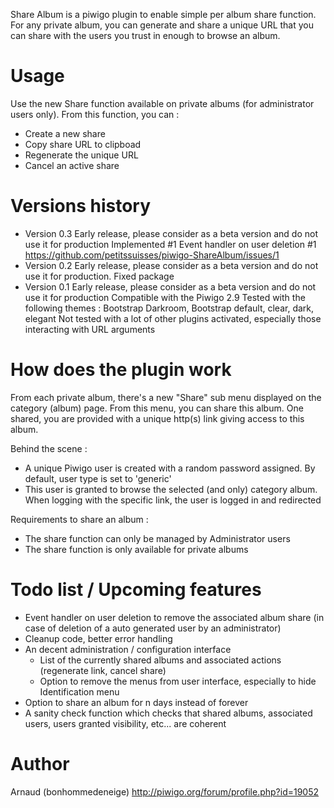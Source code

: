 Share Album is a piwigo plugin to enable simple per album share function.
For any private album, you can generate and share a unique URL that you can share with the users you trust in enough to browse an album.
# Usage
Use the new Share function available on private albums (for administrator users only).
From this function, you can : 
* Create a new share
* Copy share URL to clipboad
* Regenerate the unique URL
* Cancel an active share

# Versions history
* Version 0.3 Early release, please consider as a beta version and do not use it for production
			  Implemented #1 Event handler on user deletion #1 https://github.com/petitssuisses/piwigo-ShareAlbum/issues/1
* Version 0.2 Early release, please consider as a beta version and do not use it for production. Fixed package
* Version 0.1 Early release, please consider as a beta version and do not use it for production
			  Compatible with the Piwigo 2.9
			  Tested with the following themes : Bootstrap Darkroom, Bootstrap default, clear, dark, elegant
			  Not tested with a lot of other plugins activated, especially those interacting with URL arguments
			  
# How does the plugin work
From each private album, there's a new "Share" sub menu displayed on the category (album) page.
From this menu, you can share this album.
One shared, you are provided with a unique http(s) link giving access to this album.

Behind the scene :
* A unique Piwigo user is created with a random password assigned. By default, user type is set to 'generic' 
* This user is granted to browse the selected (and only) category album. When logging with the specific link, the user is logged in and redirected

Requirements to share an album : 
- The share function can only be managed by Administrator users
- The share function is only available for private albums

# Todo list / Upcoming features
* Event handler on user deletion to remove the associated album share (in case of deletion of a auto generated user by an administrator) 
* Cleanup code, better error handling
* An decent administration / configuration interface 
    * List of the currently shared albums and associated actions (regenerate link, cancel share)
    * Option to remove the menus from user interface, especially to hide Identification menu
* Option to share an album for n days instead of forever
* A sanity check function which checks that shared albums, associated users, users granted visibility, etc... are coherent

# Author 
Arnaud (bonhommedeneige) http://piwigo.org/forum/profile.php?id=19052